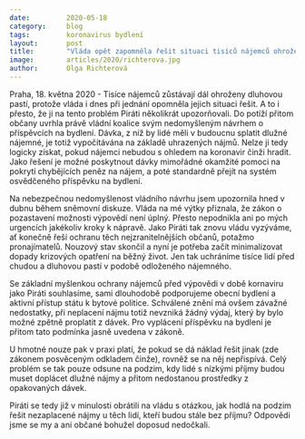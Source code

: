 ```yaml
---
date:         2020-05-18
category:     blog
tags:         koronavirus bydlení
layout:       post
title:        "Vláda opět zapomněla řešit situaci tisíců nájemců ohrožených dluhovou pastí. Piráti žádají nápravu"
image:        articles/2020/richterova.jpg
author:       Olga Richterová
---  
```



Praha, 18. května 2020 - Tisíce nájemců zůstávají dál ohroženy dluhovou pastí, protože vláda i dnes při jednání opomněla jejich situaci řešit. A to i přesto, že ji na tento problém Piráti několikrát upozorňovali. Do potíží přitom občany uvrhla právě vládní koalice svým nedomyšleným návrhem o příspěvcích na bydlení. Dávka, z níž by lidé měli v budoucnu splatit dlužné nájemné, je totiž vypočítávána na základě uhrazených nájmů. Nelze ji tedy logicky získat, pokud nájemci nebudou s ohledem na koronavir činži hradit. Jako řešení je možné poskytnout dávky mimořádné okamžité pomoci na pokrytí chybějících peněz na nájem, a poté standardně přejít na systém osvědčeného příspěvku na bydlení.

Na nebezpečnou nedomyšlenost vládního návrhu jsem upozornila hned v dubnu během sněmovní diskuze. Vláda na mé výtky přiznala, že zákon o pozastavení možnosti výpovědí není úplný. Přesto nepodnikla ani po mých urgencích jakékoliv kroky k nápravě. Jako Piráti tak znovu vládu vyzýváme, ať konečně řeší ochranu těch nejzranitelnějších občanů, potažmo pronajímatelů. Nouzový stav skončil a nyní je potřeba začít minimalizovat dopady krizových opatření na běžný život. Jen tak uchráníme tisíce lidí před chudou a dluhovou pastí v podobě odloženého nájemného.

Se základní myšlenkou ochrany nájemců před výpovědi v době kornaviru jako Piráti souhlasíme, sami dlouhodobě podporujeme obecní bydlení a aktivní přístup státu k bytové politice. Schválené znění má ovšem závažné nedostatky, při neplacení nájmu totiž nevzniká žádný výdaj, který by bylo možné zpětně proplatit z dávek. Pro vyplácení příspěvku na bydlení je přitom tato podmínka jasně uvedena v zákoně.

U hmotné nouze pak v praxi platí, že pokud se dá náklad řešit jinak (zde zákonem posvěceným odkladem činže), rovněž se na něj nepřispívá. Celý problém se tak pouze odsune na podzim, kdy lidé s nízkými příjmy budou muset doplácet dlužné nájmy a přitom nedostanou prostředky z opakovaných dávek.

Piráti se tedy již v minulosti obrátili na vládu s otázkou, jak hodlá na podzim řešit nezaplacené nájmy u těch lidí, kteří budou stále bez příjmu? Odpovědi jsme se my a ani občané bohužel doposud nedočkali. 
